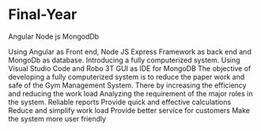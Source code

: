 # Final-Year
Angular Node js MongodDb

Using Angular as Front end, Node JS Express Framework as back end and
MongoDb as database.
Introducing a fully computerized system.
Using Visual Studio Code and Robo 3T GUI as IDE for MongoDB
The objective of developing a fully computerized system is to reduce the
paper work and safe of the Gym Management System. There by increasing
the efficiency and reducing the work load
Analyzing the requirement of the major roles in the system.
Reliable reports
Provide quick and effective calculations
Reduce and simplify work load
Provide better service for customers Make the system more user friendly
